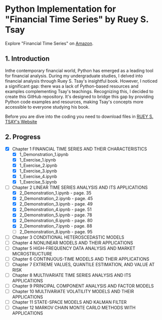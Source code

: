 # Python Implementation for "Financial Time Series" by Ruey S. Tsay

Explore "Financial Time Series" on [Amazon](https://www.amazon.com/Analysis-Financial-Time-Ruey-Tsay/dp/8126548932/ref=sr_1_1?keywords=ISBN+978-0-470-41435-4&qid=1577994389&sr=8-1/).

## 1. Introduction

Inthe contemporary financial world, Python has emerged as a leading tool for financial analysis. During my undergraduate studies, I delved into financial analysis through Ruey S. Tsay's insightful book. However, I noticed a significant gap: there was a lack of Python-based resources and examples complementing Tsay's teachings. Recognizing this, I decided to create this GitHub repository. It's designed to bridge this gap by providing Python code examples and resources, making Tsay's concepts more accessible to everyone studying his book.

Before you are dive into the coding you need to download files in [RUEY S. TSAY's Website](https://faculty.chicagobooth.edu/ruey-s-tsay/research/analysis-of-financial-time-series-3rd-edition)

## 2. Progress

- [x] Chapter 1 FINANCIAL TIME SERIES AND THEIR CHARACTERISTICS
    - [x] 1_Demonstration_1.ipynb
    - [x] 1_Exercise_1.ipynb
    - [x] 1_Exercise_2.ipynb
    - [x] 1_Exercise_3.ipynb
    - [x] 1_Exercise_4.ipynb
    - [x] 1_Exercise_5.ipynb

- [ ] Chapter 2 LINEAR TIME SERIES ANALYSIS AND ITS APPLICATIONS
    - [x] 2_Demonstration_1.ipynb - page. 35
    - [x] 2_Demonstration_2.ipynb - page. 45
    - [x] 2_Demonstration_3.ipynb - page. 49
    - [x] 2_Demonstration_4.ipynb - page. 51
    - [x] 2_Demonstration_5.ipynb - page. 78
    - [x] 2_Demonstration_6.ipynb - page. 80
    - [x] 2_Demonstration_7.ipynb - page. 88
    - [ ] 2_Demonstration_8.ipynb - page. 95
     
- [ ] Chapter 3 CONDITIONAL HETEROSCEDASTIC MODELS
- [ ] Chapter 4 NONLINEAR MODELS AND THEIR APPLICATIONS
- [ ] Chapter 5 HIGH-FREQUENCY DATA ANALYSIS AND MARKET MICROSTRUCTURE
- [ ] Chapter 6 CONTINUOUS-TIME MODELS AND THEIR APPLICATIONS
- [ ] Chapter 7 EXTREME VALUES, QUANTILE ESTIMATION, AND VALUE AT RISK
- [ ] Chapter 8 MULTIVARIATE TIME SERIES ANALYSIS AND ITS APPLICATIONS
- [ ] Chapter 9 PRINCIPAL COMPONENT ANALYSIS AND FACTOR MODELS
- [ ] Chapter 10 MULTIVARIATE VOLATILITY MODELS AND THEIR APPLICATIONS
- [ ] Chapter 11 STATE-SPACE MODELS AND KALMAN FILTER
- [ ] Chapter 12 MARKOV CHAIN MONTE CARLO METHODS WITH APPLICATIONS
